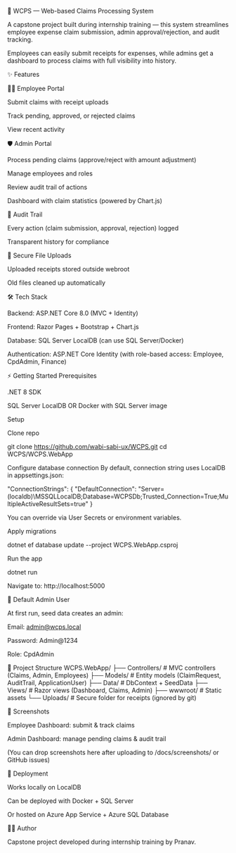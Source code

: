 💼 WCPS — Web-based Claims Processing System

A capstone project built during internship training — this system streamlines employee expense claim submission, admin approval/rejection, and audit tracking.

Employees can easily submit receipts for expenses, while admins get a dashboard to process claims with full visibility into history.

✨ Features

👨‍💼 Employee Portal

Submit claims with receipt uploads

Track pending, approved, or rejected claims

View recent activity

🛡️ Admin Portal

Process pending claims (approve/reject with amount adjustment)

Manage employees and roles

Review audit trail of actions

Dashboard with claim statistics (powered by Chart.js)

📜 Audit Trail

Every action (claim submission, approval, rejection) logged

Transparent history for compliance

📂 Secure File Uploads

Uploaded receipts stored outside webroot

Old files cleaned up automatically

🛠️ Tech Stack

Backend: ASP.NET Core 8.0 (MVC + Identity)

Frontend: Razor Pages + Bootstrap + Chart.js

Database: SQL Server LocalDB (can use SQL Server/Docker)

Authentication: ASP.NET Core Identity (with role-based access: Employee, CpdAdmin, Finance)

⚡ Getting Started
Prerequisites

.NET 8 SDK

SQL Server LocalDB OR Docker with SQL Server image

Setup

Clone repo

git clone https://github.com/wabi-sabi-ux/WCPS.git
cd WCPS/WCPS.WebApp


Configure database connection
By default, connection string uses LocalDB in appsettings.json:

"ConnectionStrings": {
    "DefaultConnection": "Server=(localdb)\\MSSQLLocalDB;Database=WCPSDb;Trusted_Connection=True;MultipleActiveResultSets=true"
}


You can override via User Secrets
 or environment variables.

Apply migrations

dotnet ef database update --project WCPS.WebApp.csproj


Run the app

dotnet run


Navigate to: http://localhost:5000

👤 Default Admin User

At first run, seed data creates an admin:

Email: admin@wcps.local

Password: Admin@1234

Role: CpdAdmin

📁 Project Structure
WCPS.WebApp/
 ├── Controllers/        # MVC controllers (Claims, Admin, Employees)
 ├── Models/             # Entity models (ClaimRequest, AuditTrail, ApplicationUser)
 ├── Data/               # DbContext + SeedData
 ├── Views/              # Razor views (Dashboard, Claims, Admin)
 ├── wwwroot/            # Static assets
 └── Uploads/            # Secure folder for receipts (ignored by git)

📸 Screenshots

Employee Dashboard: submit & track claims

Admin Dashboard: manage pending claims & audit trail

(You can drop screenshots here after uploading to /docs/screenshots/ or GitHub issues)

🚀 Deployment

Works locally on LocalDB

Can be deployed with Docker + SQL Server

Or hosted on Azure App Service + Azure SQL Database

👨‍💻 Author

Capstone project developed during internship training by Pranav.
